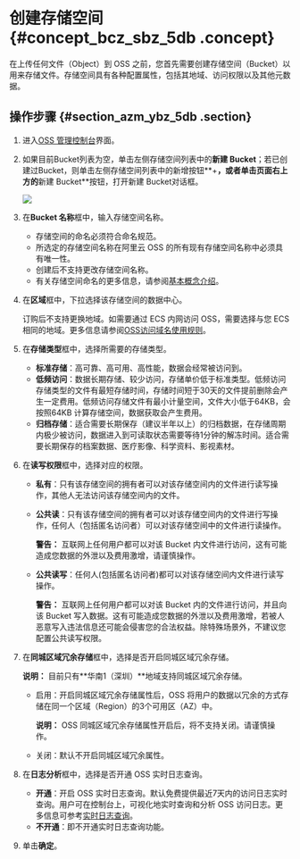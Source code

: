 # 创建存储空间 {#concept_bcz_sbz_5db .concept}

在上传任何文件（Object）到 OSS 之前，您首先需要创建存储空间（Bucket）以用来存储文件。存储空间具有各种配置属性，包括其地域、访问权限以及其他元数据。

## 操作步骤 {#section_azm_ybz_5db .section}

1.  进入[OSS 管理控制台](https://oss.console.aliyun.com/)界面。
2.  如果目前Bucket列表为空，单击左侧存储空间列表中的**新建 Bucket**；若已创建过Bucket，则单击左侧存储空间列表中的新增按钮**+**，或者单击页面右上方的**新建 Bucket**按钮，打开新建 Bucket对话框。

    ![](http://static-aliyun-doc.oss-cn-hangzhou.aliyuncs.com/assets/img/4740/154744799133919_zh-CN.png)

3.  在**Bucket 名称**框中，输入存储空间名称。
    -   存储空间的命名必须符合命名规范。
    -   所选定的存储空间名称在阿里云 OSS 的所有现有存储空间名称中必须具有唯一性。
    -   创建后不支持更改存储空间名称。
    -   有关存储空间命名的更多信息，请参阅[基本概念介绍](../../../../../intl.zh-CN/开发指南/基本概念介绍.md#)。
4.  在**区域**框中，下拉选择该存储空间的数据中心。

    订购后不支持更换地域。如需要通过 ECS 内网访问 OSS，需要选择与您 ECS 相同的地域。更多信息请参阅[OSS访问域名使用规则](../../../../../intl.zh-CN/开发指南/访问域名（Endpoint）/OSS访问域名使用规则.md#)。

5.  在**存储类型**框中，选择所需要的存储类型。
    -   **标准存储**：高可靠、高可用、高性能，数据会经常被访问到。
    -   **低频访问**：数据长期存储、较少访问，存储单价低于标准类型。低频访问存储类型的文件有最短存储时间，存储时间短于30天的文件提前删除会产生一定费用。低频访问存储文件有最小计量空间，文件大小低于64KB，会按照64KB 计算存储空间，数据获取会产生费用。
    -   **归档存储**：适合需要长期保存（建议半年以上）的归档数据，在存储周期内极少被访问，数据进入到可读取状态需要等待1分钟的解冻时间。适合需要长期保存的档案数据、医疗影像、科学资料、影视素材。
6.  在**读写权限**框中，选择对应的权限。
    -   **私有**：只有该存储空间的拥有者可以对该存储空间内的文件进行读写操作，其他人无法访问该存储空间内的文件。
    -   **公共读**：只有该存储空间的拥有者可以对该存储空间内的文件进行写操作，任何人（包括匿名访问者）可以对该存储空间中的文件进行读操作。

        **警告：** 互联网上任何用户都可以对该 Bucket 内文件进行访问，这有可能造成您数据的外泄以及费用激增，请谨慎操作。

    -   **公共读写**：任何人\(包括匿名访问者\)都可以对该存储空间内文件进行读写操作。

        **警告：** 互联网上任何用户都可以对该 Bucket 内的文件进行访问，并且向该 Bucket 写入数据。这有可能造成您数据的外泄以及费用激增，若被人恶意写入违法信息还可能会侵害您的合法权益。除特殊场景外，不建议您配置公共读写权限。

7.  在**同城区域冗余存储**框中，选择是否开启同城区域冗余存储。

    **说明：** 目前只有**华南1（深圳）**地域支持同城区域冗余存储。

    -   启用：开启同城区域冗余存储属性后，OSS 将用户的数据以冗余的方式存储在同一个区域（Region）的3个可用区（AZ）中。

        **说明：** OSS 同城区域冗余存储属性开启后，将不支持关闭。请谨慎操作。

    -   关闭：默认不开启同城区域冗余属性。
8.  在**日志分析**框中，选择是否开通 OSS 实时日志查询。

    -   **开通**：开启 OSS 实时日志查询。默认免费提供最近7天内的访问日志实时查询。用户可在控制台上，可视化地实时查询和分析 OSS 访问日志。更多信息可参考[实时日志查询](../../../../../intl.zh-CN/开发指南/日志管理/实时日志查询.md#)。
    -   **不开通**：即不开通实时日志查询功能。
9.  单击**确定**。

